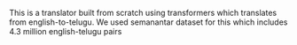 This is a translator built from scratch using transformers which translates from english-to-telugu.
We used semanantar dataset for this which includes 4.3 million english-telugu pairs
